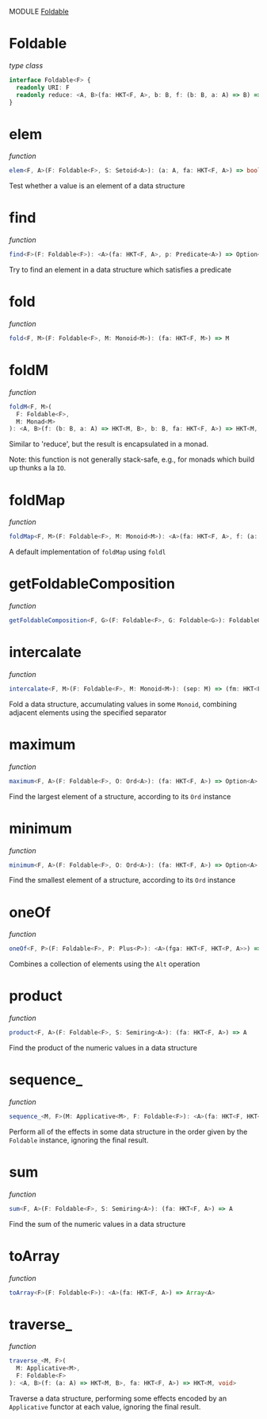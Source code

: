 MODULE [Foldable](https://github.com/gcanti/fp-ts/blob/master/src/Foldable.ts)

# Foldable

_type class_

```ts
interface Foldable<F> {
  readonly URI: F
  readonly reduce: <A, B>(fa: HKT<F, A>, b: B, f: (b: B, a: A) => B) => B
}
```

# elem

_function_

```ts
elem<F, A>(F: Foldable<F>, S: Setoid<A>): (a: A, fa: HKT<F, A>) => boolean
```

Test whether a value is an element of a data structure

# find

_function_

```ts
find<F>(F: Foldable<F>): <A>(fa: HKT<F, A>, p: Predicate<A>) => Option<A>
```

Try to find an element in a data structure which satisfies a predicate

# fold

_function_

```ts
fold<F, M>(F: Foldable<F>, M: Monoid<M>): (fa: HKT<F, M>) => M
```

# foldM

_function_

```ts
foldM<F, M>(
  F: Foldable<F>,
  M: Monad<M>
): <A, B>(f: (b: B, a: A) => HKT<M, B>, b: B, fa: HKT<F, A>) => HKT<M, B>
```

Similar to 'reduce', but the result is encapsulated in a monad.

Note: this function is not generally stack-safe, e.g., for monads which
build up thunks a la `IO`.

# foldMap

_function_

```ts
foldMap<F, M>(F: Foldable<F>, M: Monoid<M>): <A>(fa: HKT<F, A>, f: (a: A) => M) => M
```

A default implementation of `foldMap` using `foldl`

# getFoldableComposition

_function_

```ts
getFoldableComposition<F, G>(F: Foldable<F>, G: Foldable<G>): FoldableComposition<F, G>
```

# intercalate

_function_

```ts
intercalate<F, M>(F: Foldable<F>, M: Monoid<M>): (sep: M) => (fm: HKT<F, M>) => M
```

Fold a data structure, accumulating values in some `Monoid`, combining adjacent elements using the specified separator

# maximum

_function_

```ts
maximum<F, A>(F: Foldable<F>, O: Ord<A>): (fa: HKT<F, A>) => Option<A>
```

Find the largest element of a structure, according to its `Ord` instance

# minimum

_function_

```ts
minimum<F, A>(F: Foldable<F>, O: Ord<A>): (fa: HKT<F, A>) => Option<A>
```

Find the smallest element of a structure, according to its `Ord` instance

# oneOf

_function_

```ts
oneOf<F, P>(F: Foldable<F>, P: Plus<P>): <A>(fga: HKT<F, HKT<P, A>>) => HKT<P, A>
```

Combines a collection of elements using the `Alt` operation

# product

_function_

```ts
product<F, A>(F: Foldable<F>, S: Semiring<A>): (fa: HKT<F, A>) => A
```

Find the product of the numeric values in a data structure

# sequence\_

_function_

```ts
sequence_<M, F>(M: Applicative<M>, F: Foldable<F>): <A>(fa: HKT<F, HKT<M, A>>) => HKT<M, void>
```

Perform all of the effects in some data structure in the order given by the `Foldable` instance, ignoring the final result.

# sum

_function_

```ts
sum<F, A>(F: Foldable<F>, S: Semiring<A>): (fa: HKT<F, A>) => A
```

Find the sum of the numeric values in a data structure

# toArray

_function_

```ts
toArray<F>(F: Foldable<F>): <A>(fa: HKT<F, A>) => Array<A>
```

# traverse\_

_function_

```ts
traverse_<M, F>(
  M: Applicative<M>,
  F: Foldable<F>
): <A, B>(f: (a: A) => HKT<M, B>, fa: HKT<F, A>) => HKT<M, void>
```

Traverse a data structure, performing some effects encoded by an `Applicative` functor at each value, ignoring the final result.
